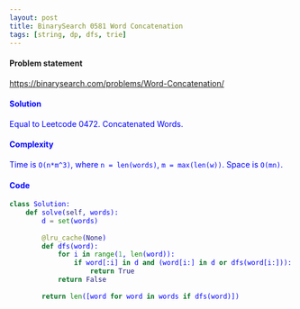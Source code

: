```yaml
---
layout: post
title: BinarySearch 0581 Word Concatenation
tags: [string, dp, dfs, trie]
---
```


#### Problem statement

<a href="https://binarysearch.com/problems/Word-Concatenation/"> <font color = blue>https://binarysearch.com/problems/Word-Concatenation/

#### Solution
Equal to Leetcode 0472. Concatenated Words.

#### Complexity
Time is `O(n*m^3)`, where `n = len(words)`, `m = max(len(w))`. Space is `O(mn)`.

#### Code
```python
class Solution:
    def solve(self, words):
        d = set(words)
        
        @lru_cache(None)
        def dfs(word):
            for i in range(1, len(word)):
                if word[:i] in d and (word[i:] in d or dfs(word[i:])):
                    return True
            return False
        
        return len([word for word in words if dfs(word)])
```
